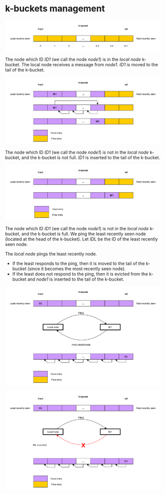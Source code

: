 
# k-buckets management

![](images/k-bucket-1.png)

The node which ID _ID1_ (we call the node _node1_) is in the _local node_ k-bucket.
The local node receives a message from _node1_.
_ID1_ is moved to the tail of the k-bucket.

![](images/k-bucket-2.png)

The node which ID _ID1_ (we call the node _node1_) is not in the _local node_ k-bucket, and the k-bucket is not full.
_ID1_ is inserted to the tail of the k-bucket.

![](images/k-bucket-3.png)

The node which ID _ID1_ (we call the node _node1_) is not in the _local node_ k-bucket, and the k-bucket is full.
We ping the least recently seen node (located at the head of the k-bucket).
Let _IDL_ be the ID of the least recently seen node.

The _local node_ pings the least recently node.

* If the least responds to the ping, then it is moved to the tail of the k-bucket (since it becomes the most recently
  seen node).
* If the least does not respond to the ping, then it is evicted from the k-bucket and _node1_ is inserted to the tail
  of the k-bucket.
  
![](images/k-bucket-4.png)

![](images/k-bucket-5.png)
